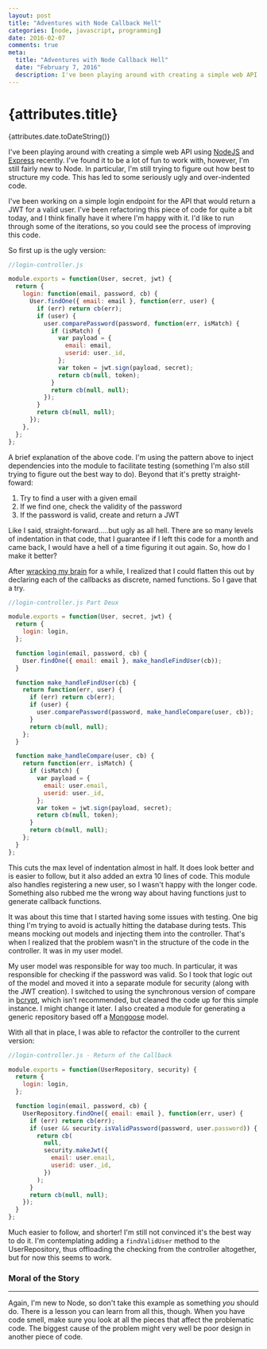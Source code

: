```yaml
---
layout: post
title: "Adventures with Node Callback Hell"
categories: [node, javascript, programming]
date: 2016-02-07
comments: true
meta:
  title: "Adventures with Node Callback Hell"
  date: "February 7, 2016"
  description: I've been playing around with creating a simple web API using NodeJS and Express recently. I've found it to be a lot of fun to work with, however, I'm still fairly new to Node. In particular, I'm still trying to figure out how best to structure my code. This has led to some seriously ugly and over-indented code.
---
```


# {attributes.title}
{attributes.date.toDateString()}

I've been playing around with creating a simple web API using [NodeJS](http://nodejs.org) and
[Express](http://expressjs.org) recently. I've found it to be a lot of fun to work with, however,
I'm still fairly new to Node. In particular, I'm still trying to figure out how best to structure
my code. This has led to some seriously ugly and over-indented code.

I've been working on a simple login endpoint for the API that would return a JWT for a valid user.
I've been refactoring this piece of code for quite a bit today, and I think finally have it
where I'm happy with it. I'd like to run through some of the iterations, so you could see
the process of improving this code.

So first up is the ugly version:

```javascript
//login-controller.js

module.exports = function(User, secret, jwt) {
  return {
    login: function(email, password, cb) {
      User.findOne({ email: email }, function(err, user) {
        if (err) return cb(err);
        if (user) {
          user.comparePassword(password, function(err, isMatch) {
            if (isMatch) {
              var payload = {
                email: email,
                userid: user._id,
              };
              var token = jwt.sign(payload, secret);
              return cb(null, token);
            }
            return cb(null, null);
          });
        }
        return cb(null, null);
      });
    },
  };
};
```

A brief explanation of the above code. I'm using the pattern above to inject dependencies into
the module to facilitate testing (something I'm also still trying to figure out the best way
to do). Beyond that it's pretty straight-foward:

1.  Try to find a user with a given email
2.  If we find one, check the validity of the password
3.  If the password is valid, create and return a JWT

Like I said, straight-forward.....but ugly as all hell. There are so many levels of indentation
in that code, that I guarantee if I left this code for a month and came back, I would have a
hell of a time figuring it out again. So, how do I make it better?

After [wracking my brain](http://www.google.com) for a while, I realized that I could flatten
this out by declaring each of the callbacks as discrete, named functions. So I gave that a try.

```javascript
//login-controller.js Part Deux

module.exports = function(User, secret, jwt) {
  return {
    login: login,
  };

  function login(email, password, cb) {
    User.findOne({ email: email }, make_handleFindUser(cb));
  }

  function make_handleFindUser(cb) {
    return function(err, user) {
      if (err) return cb(err);
      if (user) {
        user.comparePassword(password, make_handleCompare(user, cb));
      }
      return cb(null, null);
    };
  }

  function make_handleCompare(user, cb) {
    return function(err, isMatch) {
      if (isMatch) {
        var payload = {
          email: user.email,
          userid: user._id,
        };
        var token = jwt.sign(payload, secret);
        return cb(null, token);
      }
      return cb(null, null);
    };
  }
};
```

This cuts the max level of indentation almost in half. It does look better and is easier to follow,
but it also added an extra 10 lines of code. This module also handles registering a new user, so
I wasn't happy with the longer code. Something also rubbed me the wrong way about having functions
just to generate callback functions.

It was about this time that I started having some issues with testing. One big thing I'm trying
to avoid is actually hitting the database during tests. This means mocking out models and
injecting them into the controller. That's when I realized that the problem wasn't in the
structure of the code in the controller. It was in my user model.

My user model was responsible for way too much. In particular, it was responsible for checking
if the password was valid. So I took that logic out of the model and moved it into a separate
module for security (along with the JWT creation). I switched to using the synchronous version
of compare in [bcrypt](https://github.com/ncb000gt/node.bcrypt.js), which isn't recommended,
but cleaned the code up for this simple instance. I might change it later. I also created a module for generating a generic repository based off a
[Mongoose](http://mongoosejs.com) model.

With all that in place, I was able to refactor the controller to the current version:

```javascript
//login-controller.js - Return of the Callback

module.exports = function(UserRepository, security) {
  return {
    login: login,
  };

  function login(email, password, cb) {
    UserRepository.findOne({ email: email }, function(err, user) {
      if (err) return cb(err);
      if (user && security.isValidPassword(password, user.password)) {
        return cb(
          null,
          security.makeJwt({
            email: user.email,
            userid: user._id,
          })
        );
      }
      return cb(null, null);
    });
  }
};
```

Much easier to follow, and shorter! I'm still not convinced it's the best way to do it. I'm
contemplating adding a `findValidUser` method to the UserRepository, thus offloading the
checking from the controller altogether, but for now this seems to work.

### Moral of the Story

---

Again, I'm new to Node, so don't take this example as something _you_ should do. There is a
lesson you can learn from all this, though. When you have code smell, make sure you look at
all the pieces that affect the problematic code. The biggest cause of the problem might very
well be poor design in another piece of code.
